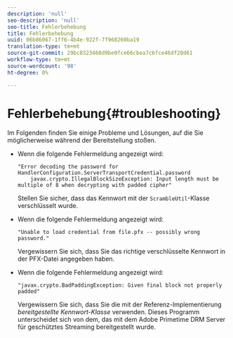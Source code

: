 ```yaml
---
description: 'null'
seo-description: 'null'
seo-title: Fehlerbehebung
title: Fehlerbehebung
uuid: 06b86067-1ff6-4b4e-922f-7f968260ba19
translation-type: tm+mt
source-git-commit: 29bc8323460d9be0fce66cbea7c6fce46df20d61
workflow-type: tm+mt
source-wordcount: '98'
ht-degree: 0%

---
```



# Fehlerbehebung{#troubleshooting}

Im Folgenden finden Sie einige Probleme und Lösungen, auf die Sie möglicherweise während der Bereitstellung stoßen.

* Wenn die folgende Fehlermeldung angezeigt wird:

   ```
   "Error decoding the password for HandlerConfiguration.ServerTransportCredential.password  
       javax.crypto.IllegalBlockSizeException: Input length must be multiple of 8 when decrypting with padded cipher"
   ```

   Stellen Sie sicher, dass das Kennwort mit der `ScrambleUtil`-Klasse verschlüsselt wurde.

* Wenn die folgende Fehlermeldung angezeigt wird:

   ```
   "Unable to load credential from file.pfx -- possibly wrong password."
   ```

   Vergewissern Sie sich, dass Sie das richtige verschlüsselte Kennwort in der PFX-Datei angegeben haben.

* Wenn die folgende Fehlermeldung angezeigt wird:

   ```
   "javax.crypto.BadPaddingException: Given final block not properly padded"
   ```

   Vergewissern Sie sich, dass Sie die mit der Referenz-Implementierung *bereitgestellte Kennwort-Klasse* verwenden. Dieses Programm unterscheidet sich von dem, das mit dem Adobe Primetime DRM Server für geschütztes Streaming bereitgestellt wurde.

